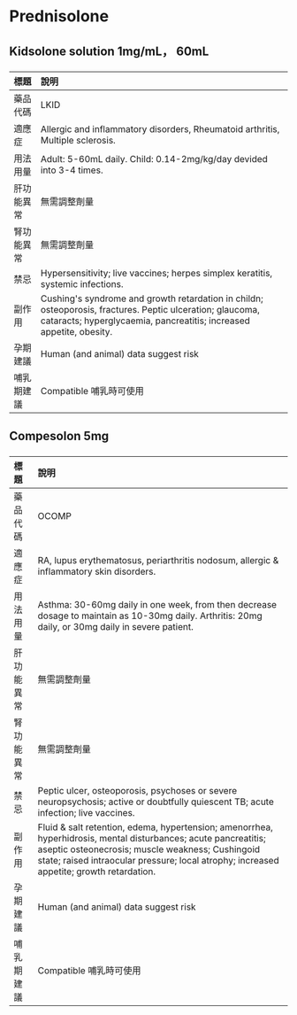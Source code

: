 # Prednisolone

## Kidsolone solution 1mg/mL， 60mL

##### 

| 標題       | 說明                                                                                                                                                                             |
|:-----------|:---------------------------------------------------------------------------------------------------------------------------------------------------------------------------------|
| 藥品代碼   | LKID                                                                                                                                                                             |
| 適應症     | Allergic and inflammatory disorders, Rheumatoid arthritis, Multiple sclerosis.                                                                                                   |
| 用法用量   | Adult: 5-60mL daily. Child: 0.14-2mg/kg/day devided into 3-4 times.                                                                                                              |
| 肝功能異常 | 無需調整劑量                                                                                                                                                                     |
| 腎功能異常 | 無需調整劑量                                                                                                                                                                     |
| 禁忌       | Hypersensitivity; live vaccines; herpes simplex keratitis, systemic infections.                                                                                                  |
| 副作用     | Cushing's syndrome and growth retardation in childn; osteoporosis, fractures. Peptic ulceration; glaucoma, cataracts; hyperglycaemia, pancreatitis; increased appetite, obesity. |
| 孕期建議   | Human (and animal) data suggest risk                                                                                                                                             |
| 哺乳期建議 | Compatible 哺乳時可使用                                                                                                                                                          |

## Compesolon 5mg

##### 

| 標題       | 說明                                                                                                                                                                                                                                                           |
|:-----------|:---------------------------------------------------------------------------------------------------------------------------------------------------------------------------------------------------------------------------------------------------------------|
| 藥品代碼   | OCOMP                                                                                                                                                                                                                                                          |
| 適應症     | RA, lupus erythematosus, periarthritis nodosum, allergic & inflammatory skin disorders.                                                                                                                                                                        |
| 用法用量   | Asthma: 30-60mg daily in one week, from then decrease dosage to maintain as 10-30mg daily. Arthritis: 20mg daily, or 30mg daily in severe patient.                                                                                                             |
| 肝功能異常 | 無需調整劑量                                                                                                                                                                                                                                                   |
| 腎功能異常 | 無需調整劑量                                                                                                                                                                                                                                                   |
| 禁忌       | Peptic ulcer, osteoporosis, psychoses or severe neuropsychosis; active or doubtfully quiescent TB; acute infection; live vaccines.                                                                                                                             |
| 副作用     | Fluid & salt retention, edema, hypertension; amenorrhea, hyperhidrosis, mental disturbances; acute pancreatitis; aseptic osteonecrosis; muscle weakness; Cushingoid state; raised intraocular pressure; local atrophy; increased appetite; growth retardation. |
| 孕期建議   | Human (and animal) data suggest risk                                                                                                                                                                                                                           |
| 哺乳期建議 | Compatible 哺乳時可使用                                                                                                                                                                                                                                        |

